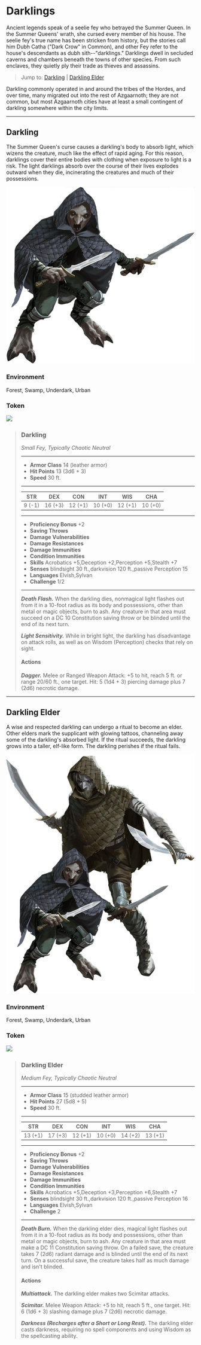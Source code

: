 # Darklings
Ancient legends speak of a seelie fey who betrayed the Summer Queen. In the Summer Queens' wrath, she cursed every member of his house. The seelie fey's true name has been stricken from history, but the stories call him Dubh Catha ("Dark Crow" in Common), and other Fey refer to the house's descendants as dubh sith--"darklings." Darklings dwell in secluded caverns and chambers beneath the towns of other species. From such enclaves, they quietly ply their trade as thieves and assassins.

> Jump to: [Darkling](Darklings.md#darkling) | [Darkling Elder](Darklings.md#darkling-elder)

Darkling commonly operated in and around the tribes of the Hordes, and over time, many migrated out into the rest of Azgaarnoth; they are not common, but most Azgaarnoth cities have at least a small contingent of darkling somewhere within the city limits.

---

## Darkling
The Summer Queen's curse causes a darkling's body to absorb light, which wizens the creature, much like the effect of rapid aging. For this reason, darklings cover their entire bodies with clothing when exposure to light is a risk. The light darklings absorb over the course of their lives explodes outward when they die, incinerating the creatures and much of their possessions.

![](Darklings-Darkling.jpeg)

### Environment
Forest, Swamp, Underdark, Urban

### Token
![](Darkling-Token.png)

>### Darkling
>*Small Fey, Typically Chaotic Neutral*
>___
>- **Armor Class** 14 (leather armor)
>- **Hit Points** 13 (3d6 + 3)
>- **Speed** 30 ft.
>___
>|**STR**|**DEX**|**CON**|**INT**|**WIS**|**CHA**|
>|:---:|:---:|:---:|:---:|:---:|:---:|
>|9 (-1)|16 (+3)|12 (+1)|10 (+0)|12 (+1)|10 (+0)|
>
>___
>- **Proficiency Bonus** +2
>- **Saving Throws** 
>- **Damage Vulnerabilities** 
>- **Damage Resistances** 
>- **Damage Immunities** 
>- **Condition Immunities** 
>- **Skills** Acrobatics +5,Deception +2,Perception +5,Stealth +7
>- **Senses** blindsight 30 ft.,darkvision 120 ft.,passive Perception 15
>- **Languages** Elvish,Sylvan
>- **Challenge** 1/2
>___
>***Death Flash.*** When the darkling dies, nonmagical light flashes out from it in a 10-foot radius as its body and possessions, other than metal or magic objects, burn to ash. Any creature in that area must succeed on a DC 10 Constitution saving throw or be blinded until the end of its next turn.
>
>***Light Sensitivity.*** While in bright light, the darkling has disadvantage on attack rolls, as well as on Wisdom (Perception) checks that rely on sight.
>
>#### Actions
>***Dagger.*** Melee or Ranged Weapon Attack: +5 to hit, reach 5 ft. or range 20/60 ft., one target. Hit: 5 (1d4 + 3) piercing damage plus 7 (2d6) necrotic damage.
>

---

## Darkling Elder
A wise and respected darkling can undergo a ritual to become an elder. Other elders mark the supplicant with glowing tattoos, channeling away some of the darkling's absorbed light. If the ritual succeeds, the darkling grows into a taller, elf-like form. The darkling perishes if the ritual fails.

![](Darklings-DarklingElder.jpeg)

### Environment
Forest, Swamp, Underdark, Urban

### Token
![](DarklingElder-Token.png)

>### Darkling Elder
>*Medium Fey, Typically Chaotic Neutral*
>___
>- **Armor Class** 15 (studded leather armor)
>- **Hit Points** 27 (5d8 + 5)
>- **Speed** 30 ft.
>___
>|**STR**|**DEX**|**CON**|**INT**|**WIS**|**CHA**|
>|:---:|:---:|:---:|:---:|:---:|:---:|
>|13 (+1)|17 (+3)|12 (+1)|10 (+0)|14 (+2)|13 (+1)|
>
>___
>- **Proficiency Bonus** +2
>- **Saving Throws** 
>- **Damage Vulnerabilities** 
>- **Damage Resistances** 
>- **Damage Immunities** 
>- **Condition Immunities** 
>- **Skills** Acrobatics +5,Deception +3,Perception +6,Stealth +7
>- **Senses** blindsight 30 ft.,darkvision 120 ft.,passive Perception 16
>- **Languages** Elvish,Sylvan
>- **Challenge** 2
>___
>***Death Burn.*** When the darkling elder dies, magical light flashes out from it in a 10-foot radius as its body and possessions, other than metal or magic objects, burn to ash. Any creature in that area must make a DC 11 Constitution saving throw. On a failed save, the creature takes 7 (2d6) radiant damage and is blinded until the end of its next turn. On a successful save, the creature takes half as much damage and isn't blinded.
>
>#### Actions
>***Multiattack.*** The darkling elder makes two Scimitar attacks.
>
>***Scimitar.*** Melee Weapon Attack: +5 to hit, reach 5 ft., one target. Hit: 6 (1d6 + 3) slashing damage plus 7 (2d6) necrotic damage.
>
>***Darkness (Recharges after a Short or Long Rest).*** The darkling elder casts darkness, requiring no spell components and using Wisdom as the spellcasting ability.
>

